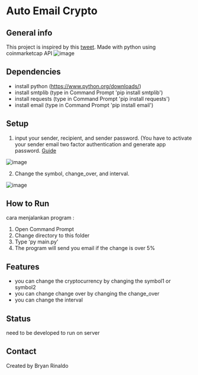 # Auto Email Crypto

## General info
This project is inspired by this [tweet](https://twitter.com/Jin__ASAP/status/1624596293418094592?s=20&t=q3h-2fQuMovZLcJAn4PIWg). Made with python using coinmarketcap API
![image](https://user-images.githubusercontent.com/68496465/218420313-3d25f0f6-0d36-4e47-a78c-0a0212c99eb0.png)

## Dependencies
- install python (https://www.python.org/downloads/)
- install smtplib (type in Command Prompt 'pip install smtplib')
- install requests (type in Command Prompt 'pip install requests')
- install email (type in Command Prompt 'pip install email')

## Setup 
1. input your sender, recipient, and sender password. (You have to activate your sender email two factor authentication and generate app password. [Guide](https://youtu.be/g_j6ILT-X0k?t=58) 

![image](https://user-images.githubusercontent.com/68496465/218420765-4d001d83-6fdc-435b-9b99-92ec9a8fd759.png)

2. Change the symbol, change_over, and interval.

![image](https://user-images.githubusercontent.com/68496465/218421875-567aa3f2-9049-43c9-b6ae-8e7bace679c3.png)

## How to Run
cara menjalankan program : 
1. Open Command Prompt
2. Change directory to this folder
3. Type 'py main.py' 
4. The program will send you email if the change is over 5%

## Features
* you can change the cryptocurrency by changing the symbol1 or symbol2
* you can change change over by changing the change_over
* you can change the interval 


## Status
need to be developed to run on server 

## Contact
Created by Bryan Rinaldo
